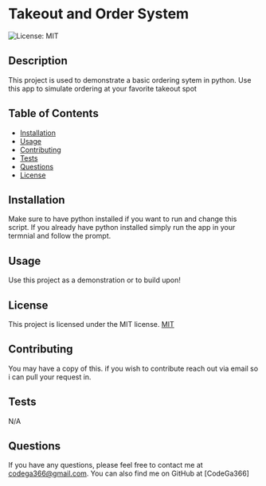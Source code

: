 
# Takeout and Order System
![License: MIT](https://img.shields.io/badge/License-MIT-yellow.svg)

## Description
This project is used to demonstrate a basic ordering sytem in python. Use this app to simulate ordering at your favorite takeout spot 

## Table of Contents
- [Installation](#installation)
- [Usage](#usage)
- [Contributing](#contributing)
- [Tests](#tests)
- [Questions](#questions)
- [License](#license)

## Installation
Make sure to have python installed if you want to run and change this script. If you already have python installed simply run the app in your termnial and follow the prompt. 

## Usage
Use this project as a demonstration or to build upon! 

## License
This project is licensed under the MIT license.
[MIT](https://opensource.org/licenses/MIT)

## Contributing
You may have a copy of this. if you wish to contribute reach out via email so i can pull your request in. 

## Tests
N/A 

## Questions
If you have any questions, please feel free to contact me at codega366@gmail.com. You can also find me on GitHub at [CodeGa366]
